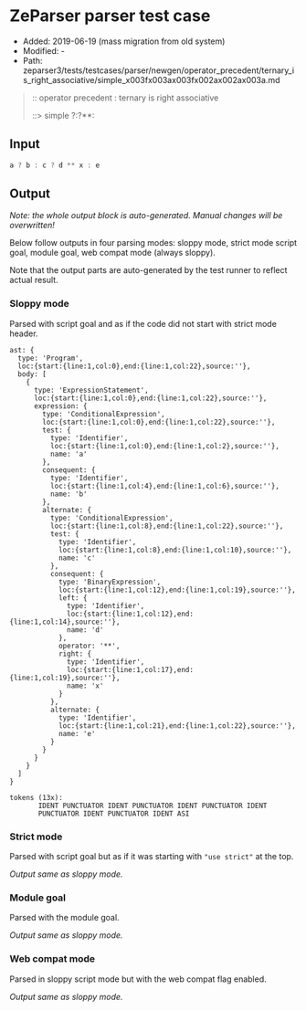 # ZeParser parser test case

- Added: 2019-06-19 (mass migration from old system)
- Modified: -
- Path: zeparser3/tests/testcases/parser/newgen/operator_precedent/ternary_is_right_associative/simple_x003fx003ax003fx002ax002ax003a.md

> :: operator precedent : ternary is right associative
>
> ::> simple ?:?**:

## Input

`````js
a ? b : c ? d ** x : e
`````

## Output

_Note: the whole output block is auto-generated. Manual changes will be overwritten!_

Below follow outputs in four parsing modes: sloppy mode, strict mode script goal, module goal, web compat mode (always sloppy).

Note that the output parts are auto-generated by the test runner to reflect actual result.

### Sloppy mode

Parsed with script goal and as if the code did not start with strict mode header.

`````
ast: {
  type: 'Program',
  loc:{start:{line:1,col:0},end:{line:1,col:22},source:''},
  body: [
    {
      type: 'ExpressionStatement',
      loc:{start:{line:1,col:0},end:{line:1,col:22},source:''},
      expression: {
        type: 'ConditionalExpression',
        loc:{start:{line:1,col:0},end:{line:1,col:22},source:''},
        test: {
          type: 'Identifier',
          loc:{start:{line:1,col:0},end:{line:1,col:2},source:''},
          name: 'a'
        },
        consequent: {
          type: 'Identifier',
          loc:{start:{line:1,col:4},end:{line:1,col:6},source:''},
          name: 'b'
        },
        alternate: {
          type: 'ConditionalExpression',
          loc:{start:{line:1,col:8},end:{line:1,col:22},source:''},
          test: {
            type: 'Identifier',
            loc:{start:{line:1,col:8},end:{line:1,col:10},source:''},
            name: 'c'
          },
          consequent: {
            type: 'BinaryExpression',
            loc:{start:{line:1,col:12},end:{line:1,col:19},source:''},
            left: {
              type: 'Identifier',
              loc:{start:{line:1,col:12},end:{line:1,col:14},source:''},
              name: 'd'
            },
            operator: '**',
            right: {
              type: 'Identifier',
              loc:{start:{line:1,col:17},end:{line:1,col:19},source:''},
              name: 'x'
            }
          },
          alternate: {
            type: 'Identifier',
            loc:{start:{line:1,col:21},end:{line:1,col:22},source:''},
            name: 'e'
          }
        }
      }
    }
  ]
}

tokens (13x):
       IDENT PUNCTUATOR IDENT PUNCTUATOR IDENT PUNCTUATOR IDENT
       PUNCTUATOR IDENT PUNCTUATOR IDENT ASI
`````

### Strict mode

Parsed with script goal but as if it was starting with `"use strict"` at the top.

_Output same as sloppy mode._

### Module goal

Parsed with the module goal.

_Output same as sloppy mode._

### Web compat mode

Parsed in sloppy script mode but with the web compat flag enabled.

_Output same as sloppy mode._
